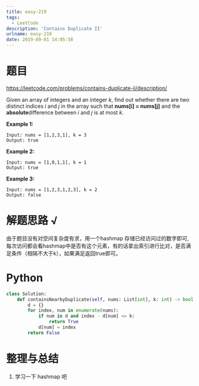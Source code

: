 ```yaml
---
title: easy-219
tags:
  - LeetCode
description: 'Contains Duplicate II'
urlname: easy-219
date: 2019-09-01 14:05:58
---
```


# 题目

https://leetcode.com/problems/contains-duplicate-ii/description/

Given an array of integers and an integer *k*, find out whether there are two distinct indices *i* and *j* in the array such that **nums[i] = nums[j]** and the **absolute**difference between *i* and *j* is at most *k*.

**Example 1:**

```
Input: nums = [1,2,3,1], k = 3
Output: true
```

**Example 2:**

```
Input: nums = [1,0,1,1], k = 1
Output: true
```

**Example 3:**

```
Input: nums = [1,2,3,1,2,3], k = 2
Output: false
```

# 解题思路 √

由于题目没有对空间复杂度有求，用一个hashmap 存储已经访问过的数字即可, 每次访问都会看hashmap中是否有这个元素，有的话拿出索引进行比对，是否满足条件（相隔不大于k），如果满足返回true即可。

# Python

```python
class Solution:
    def containsNearbyDuplicate(self, nums: List[int], k: int) -> bool:
        d = {}
        for index, num in enumerate(nums):
            if num in d and index - d[num] <= k:
                return True
            d[num] = index
        return False
```



# 整理与总结

1. 学习一下 hashmap 吧

